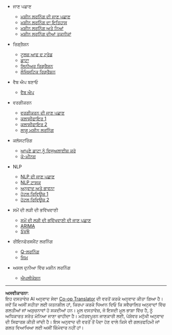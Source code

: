 <!--
CO_OP_TRANSLATOR_METADATA:
{
  "original_hash": "68dd06c685f6ce840e0acfa313352e7c",
  "translation_date": "2025-08-29T17:19:42+00:00",
  "source_file": "docs/_sidebar.md",
  "language_code": "pa"
}
-->
- ਜਾਣ ਪਛਾਣ  
  - [ਮਸ਼ੀਨ ਲਰਨਿੰਗ ਦੀ ਜਾਣ ਪਛਾਣ](../1-Introduction/1-intro-to-ML/README.md)  
  - [ਮਸ਼ੀਨ ਲਰਨਿੰਗ ਦਾ ਇਤਿਹਾਸ](../1-Introduction/2-history-of-ML/README.md)  
  - [ਮਸ਼ੀਨ ਲਰਨਿੰਗ ਅਤੇ ਨਿਆਂ](../1-Introduction/3-fairness/README.md)  
  - [ਮਸ਼ੀਨ ਲਰਨਿੰਗ ਦੀਆਂ ਤਕਨੀਕਾਂ](../1-Introduction/4-techniques-of-ML/README.md)  

- ਰਿਗ੍ਰੈਸ਼ਨ  
  - [ਟੂਲਜ਼ ਆਫ ਦ ਟ੍ਰੇਡ](../2-Regression/1-Tools/README.md)  
  - [ਡਾਟਾ](../2-Regression/2-Data/README.md)  
  - [ਲਿਨੀਅਰ ਰਿਗ੍ਰੈਸ਼ਨ](../2-Regression/3-Linear/README.md)  
  - [ਲੌਜਿਸਟਿਕ ਰਿਗ੍ਰੈਸ਼ਨ](../2-Regression/4-Logistic/README.md)  

- ਵੈਬ ਐਪ ਬਣਾਓ  
  - [ਵੈਬ ਐਪ](../3-Web-App/1-Web-App/README.md)  

- ਵਰਗੀਕਰਨ  
  - [ਵਰਗੀਕਰਨ ਦੀ ਜਾਣ ਪਛਾਣ](../4-Classification/1-Introduction/README.md)  
  - [ਕਲਾਸੀਫਾਇਰ 1](../4-Classification/2-Classifiers-1/README.md)  
  - [ਕਲਾਸੀਫਾਇਰ 2](../4-Classification/3-Classifiers-2/README.md)  
  - [ਲਾਗੂ ਮਸ਼ੀਨ ਲਰਨਿੰਗ](../4-Classification/4-Applied/README.md)  

- ਕਲੱਸਟਰਿੰਗ  
  - [ਆਪਣੇ ਡਾਟਾ ਨੂੰ ਵਿਜੁਅਲਾਈਜ਼ ਕਰੋ](../5-Clustering/1-Visualize/README.md)  
  - [ਕੇ-ਮੀਨਜ਼](../5-Clustering/2-K-Means/README.md)  

- NLP  
  - [NLP ਦੀ ਜਾਣ ਪਛਾਣ](../6-NLP/1-Introduction-to-NLP/README.md)  
  - [NLP ਟਾਸਕ](../6-NLP/2-Tasks/README.md)  
  - [ਅਨੁਵਾਦ ਅਤੇ ਭਾਵਨਾ](../6-NLP/3-Translation-Sentiment/README.md)  
  - [ਹੋਟਲ ਰਿਵਿਊਜ਼ 1](../6-NLP/4-Hotel-Reviews-1/README.md)  
  - [ਹੋਟਲ ਰਿਵਿਊਜ਼ 2](../6-NLP/5-Hotel-Reviews-2/README.md)  

- ਸਮੇਂ ਦੀ ਲੜੀ ਦੀ ਭਵਿੱਖਵਾਣੀ  
  - [ਸਮੇਂ ਦੀ ਲੜੀ ਦੀ ਭਵਿੱਖਵਾਣੀ ਦੀ ਜਾਣ ਪਛਾਣ](../7-TimeSeries/1-Introduction/README.md)  
  - [ARIMA](../7-TimeSeries/2-ARIMA/README.md)  
  - [SVR](../7-TimeSeries/3-SVR/README.md)  

- ਰੀਇਨਫੋਰਸਮੈਂਟ ਲਰਨਿੰਗ  
  - [Q-ਲਰਨਿੰਗ](../8-Reinforcement/1-QLearning/README.md)  
  - [ਜਿਮ](../8-Reinforcement/2-Gym/README.md)  

- ਅਸਲ ਦੁਨੀਆ ਵਿੱਚ ਮਸ਼ੀਨ ਲਰਨਿੰਗ  
  - [ਐਪਲੀਕੇਸ਼ਨ](../9-Real-World/1-Applications/README.md)  

---

**ਅਸਵੀਕਾਰਨਾ**:  
ਇਹ ਦਸਤਾਵੇਜ਼ AI ਅਨੁਵਾਦ ਸੇਵਾ [Co-op Translator](https://github.com/Azure/co-op-translator) ਦੀ ਵਰਤੋਂ ਕਰਕੇ ਅਨੁਵਾਦ ਕੀਤਾ ਗਿਆ ਹੈ। ਜਦੋਂ ਕਿ ਅਸੀਂ ਸਹੀਤਾ ਲਈ ਯਤਨਸ਼ੀਲ ਹਾਂ, ਕਿਰਪਾ ਕਰਕੇ ਧਿਆਨ ਦਿਓ ਕਿ ਸਵੈਚਾਲਿਤ ਅਨੁਵਾਦਾਂ ਵਿੱਚ ਗਲਤੀਆਂ ਜਾਂ ਅਸੁਚਨਾਵਾਂ ਹੋ ਸਕਦੀਆਂ ਹਨ। ਮੂਲ ਦਸਤਾਵੇਜ਼, ਜੋ ਇਸਦੀ ਮੂਲ ਭਾਸ਼ਾ ਵਿੱਚ ਹੈ, ਨੂੰ ਅਧਿਕਾਰਤ ਸਰੋਤ ਮੰਨਿਆ ਜਾਣਾ ਚਾਹੀਦਾ ਹੈ। ਮਹੱਤਵਪੂਰਨ ਜਾਣਕਾਰੀ ਲਈ, ਪੇਸ਼ੇਵਰ ਮਨੁੱਖੀ ਅਨੁਵਾਦ ਦੀ ਸਿਫਾਰਸ਼ ਕੀਤੀ ਜਾਂਦੀ ਹੈ। ਇਸ ਅਨੁਵਾਦ ਦੀ ਵਰਤੋਂ ਤੋਂ ਪੈਦਾ ਹੋਣ ਵਾਲੇ ਕਿਸੇ ਵੀ ਗਲਤਫਹਿਮੀ ਜਾਂ ਗਲਤ ਵਿਆਖਿਆ ਲਈ ਅਸੀਂ ਜ਼ਿੰਮੇਵਾਰ ਨਹੀਂ ਹਾਂ।